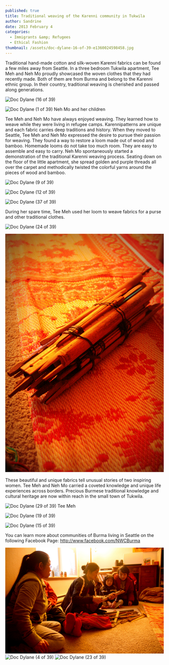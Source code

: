 ```yaml
---
published: true
title: Traditional weaving of the Karenni community in Tukwila
author: Sandrine
date: 2013 February 4
categories:
  - Immigrants &amp; Refugees
  - Ethical Fashion
thumbnail: /assets/doc-dylane-16-of-39-e1360024598458.jpg
---
```

Traditional hand-made cotton and silk-woven Karenni fabrics can be found a few miles away from Seattle. In a three bedroom Tukwila apartment, Tee Meh and Neh Mo proudly showcased the woven clothes that they had recently made. Both of them are from Burma and belong to the Karenni ethnic group. In their country, traditional weaving is cherished and passed along generations.

![Doc Dylane (16 of 39)](/assets/doc-dylane-16-of-39.jpg?w=470)

![Doc Dylane (1 of 39)](/assets/doc-dylane-1-of-391.jpg?w=470)
Neh Mo and her children

Tee Meh and Neh Mo have always enjoyed weaving. They learned how to weave while they were living in refugee camps. Karennipatterns are unique and each fabric carries deep traditions and history. When they moved to Seattle, Tee Meh and Neh Mo expressed the desire to pursue their passion for weaving. They found a way to restore a loom made out of wood and bamboo. Homemade looms do not take too much room. They are easy to assemble and easy to carry. Neh Mo spontaneously started a demonstration of the traditional Karenni weaving process. Seating down on the floor of the little apartment, she spread golden and purple threads all over the carpet and methodically twisted the colorful yarns around the pieces of wood and bamboo.

![Doc Dylane (9 of 39)](/assets/doc-dylane-9-of-39.jpg?w=470)

![Doc Dylane (12 of 39)](/assets/doc-dylane-12-of-39.jpg?w=470)

![Doc Dylane (37 of 39)](/assets/doc-dylane-37-of-39.jpg?w=470)

During her spare time, Tee Meh used her loom to weave fabrics for a purse and other traditional clothes.

![Doc Dylane (24 of 39)](/assets/doc-dylane-24-of-39.jpg?w=334)

![Doc Dylane (26 of 39)](/assets/doc-dylane-26-of-39.jpg?w=313)

These beautiful and unique fabrics tell unusual stories of two inspiring women. Tee Meh and Neh Mo carried a coveted knowledge and unique life experiences across borders. Precious Burmese traditional knowledge and cultural heritage are now within reach in the small town of Tukwila.

![Doc Dylane (29 of 39)](/assets/doc-dylane-29-of-39.jpg?w=286)
Tee Meh

![Doc Dylane (19 of 39)](/assets/doc-dylane-19-of-39.jpg?w=470 "Neh Mo and her children")

![Doc Dylane (15 of 39)](/assets/doc-dylane-15-of-391.jpg?w=330)

You can learn more about communities of Burma living in Seattle on the following Facebook Page: http://www.facebook.com/NWCBurma

![Doc Dylane (20 of 39)](/assets/doc-dylane-20-of-391.jpg?w=470)
![Doc Dylane (4 of 39)](/assets/doc-dylane-4-of-391.jpg?w=470)
![Doc Dylane (23 of 39)](/assets/doc-dylane-23-of-39.jpg?w=317)
